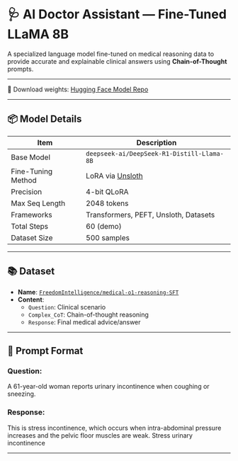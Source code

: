 # 🩺 AI Doctor Assistant — Fine-Tuned LLaMA 8B

A specialized language model fine-tuned on medical reasoning data to provide accurate and explainable clinical answers using **Chain-of-Thought** prompts.

---
🔗 Download weights: [Hugging Face Model Repo](https://huggingface.co/khushiMalik3122/Medical_Ai_Assistance)

---

## 📦 Model Details

| Item               | Description                                 |
|--------------------|---------------------------------------------|
| Base Model         | `deepseek-ai/DeepSeek-R1-Distill-Llama-8B`    |
| Fine-Tuning Method | LoRA via [Unsloth](https://github.com/unslothai/unsloth) |
| Precision          | 4-bit QLoRA                                 |
| Max Seq Length     | 2048 tokens                                 |
| Frameworks         | Transformers, PEFT, Unsloth, Datasets       |
| Total Steps        | 60 (demo)                                   |
| Dataset Size       | 500 samples                                 |

---

## 📚 Dataset

- **Name**: [`FreedomIntelligence/medical-o1-reasoning-SFT`](https://huggingface.co/datasets/FreedomIntelligence/medical-o1-reasoning-SFT)
- **Content**:
  - `Question`: Clinical scenario
  - `Complex_CoT`: Chain-of-thought reasoning
  - `Response`: Final medical advice/answer

---

## 🧠 Prompt Format

### Question:
A 61-year-old woman reports urinary incontinence when coughing or sneezing.

### Response:
<think>
This is stress incontinence, which occurs when intra-abdominal pressure increases and the pelvic floor muscles are weak.
</think>
Stress urinary incontinence



---
